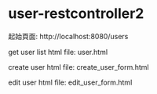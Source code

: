 # user-restcontroller2

起始頁面: http://localhost:8080/users

get user list html file: user.html

create user html file: create_user_form.html

edit user html file: edit_user_form.html
